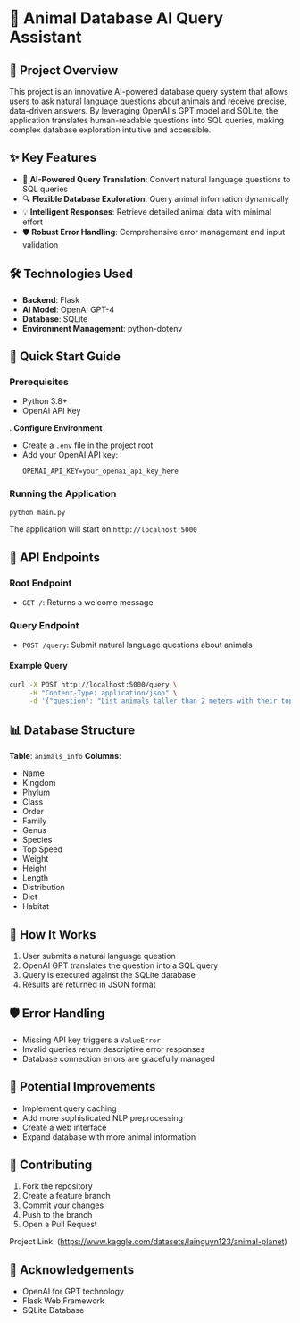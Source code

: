 # 🐾 Animal Database AI Query Assistant

## 📝 Project Overview

This project is an innovative AI-powered database query system that allows users to ask natural language questions about animals and receive precise, data-driven answers. By leveraging OpenAI's GPT model and SQLite, the application translates human-readable questions into SQL queries, making complex database exploration intuitive and accessible.

## ✨ Key Features

- 🤖 **AI-Powered Query Translation**: Convert natural language questions to SQL queries
- 🔍 **Flexible Database Exploration**: Query animal information dynamically
- 💡 **Intelligent Responses**: Retrieve detailed animal data with minimal effort
- 🛡️ **Robust Error Handling**: Comprehensive error management and input validation

## 🛠 Technologies Used

- **Backend**: Flask
- **AI Model**: OpenAI GPT-4
- **Database**: SQLite
- **Environment Management**: python-dotenv

## 🚀 Quick Start Guide

### Prerequisites

- Python 3.8+
- OpenAI API Key




. **Configure Environment**
   - Create a `.env` file in the project root
   - Add your OpenAI API key:
     ```
     OPENAI_API_KEY=your_openai_api_key_here
     ```

### Running the Application

```bash
python main.py
```

The application will start on `http://localhost:5000`

## 🔬 API Endpoints

### Root Endpoint
- `GET /`: Returns a welcome message

### Query Endpoint
- `POST /query`: Submit natural language questions about animals

#### Example Query
```bash
curl -X POST http://localhost:5000/query \
     -H "Content-Type: application/json" \
     -d '{"question": "List animals taller than 2 meters with their top speeds"}'
```

## 📊 Database Structure

**Table**: `animals_info`
**Columns**: 
- Name
- Kingdom
- Phylum
- Class
- Order
- Family
- Genus
- Species
- Top Speed
- Weight
- Height
- Length
- Distribution
- Diet
- Habitat

## 🧠 How It Works

1. User submits a natural language question
2. OpenAI GPT translates the question into a SQL query
3. Query is executed against the SQLite database
4. Results are returned in JSON format

## 🛡️ Error Handling

- Missing API key triggers a `ValueError`
- Invalid queries return descriptive error responses
- Database connection errors are gracefully managed

## 🔮 Potential Improvements

- Implement query caching
- Add more sophisticated NLP preprocessing
- Create a web interface
- Expand database with more animal information

## 🤝 Contributing

1. Fork the repository
2. Create a feature branch
3. Commit your changes
4. Push to the branch
5. Open a Pull Request


Project Link: (https://www.kaggle.com/datasets/lainguyn123/animal-planet)

## 🙏 Acknowledgements

- OpenAI for GPT technology
- Flask Web Framework
- SQLite Database
